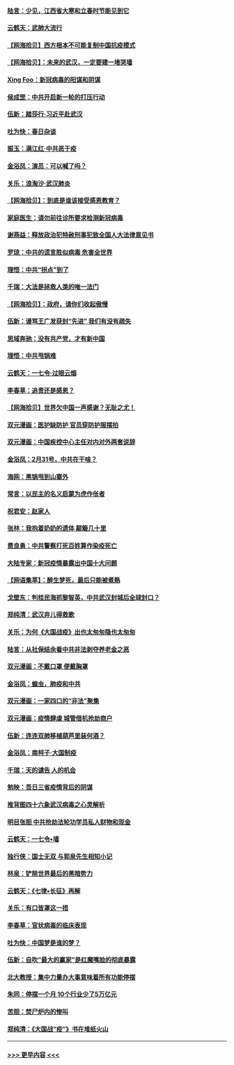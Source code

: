 #### [陆言：少见，江西省大寒和立春时节能见到它](../pages/nsc993/n11939983.md?t=03150331) 
#### [云鹤天：武肺大流行](../pages/nsc993/n11939902.md?t=03150331) 
#### [【网海拾贝】西方根本不可能复制中国抗疫模式](../pages/nsc993/n11939725.md?t=03150331) 
#### [【网海拾贝】：未来的武汉，一定要建一堵哭墙](../pages/nsc993/n11938684.md?t=03150331) 
#### [Xing Foo：新冠病毒的阳谋和阴谋](../pages/nsc993/n11936086.md?t=03150331) 
#### [侯成罡：中共开启新一轮的打压行动](../pages/nsc993/n11935730.md?t=03150331) 
#### [伍新：踏莎行‧习近平赴武汉](../pages/nsc993/n11935157.md?t=03150331) 
#### [吐为快：春日杂谈](../pages/nsc993/n11934776.md?t=03150331) 
#### [振玉：满江红‧中共恶于疫](../pages/nsc993/n11934647.md?t=03150331) 
#### [金浴凤：演员：可以喊了吗？](../pages/nsc993/n11934602.md?t=03150331) 
#### [关乐：浪淘沙·武汉肺炎](../pages/nsc993/n11931792.md?t=03150331) 
#### [【网海拾贝】：到底是谁该接受感恩教育？](../pages/nsc993/n11931552.md?t=03150331) 
#### [家庭医生：请勿前往诊所要求检测新冠病毒](../pages/nsc993/n11929190.md?t=03150331) 
#### [谢燕益：释放政治犯特赦刑事犯致全国人大法律意见书](../pages/nsc993/n11928978.md?t=03150331) 
#### [罗琼：中共的谎言胜似病毒 危害全世界](../pages/nsc993/n11922636.md?t=03150331) 
#### [理悟：中共“拐点”到了](../pages/nsc993/n11928496.md?t=03150331) 
#### [千瑞：大法是拯救人类的唯一法门](../pages/nsc993/n11927637.md?t=03150331) 
#### [【网海拾贝】：政府，请你们收起傲慢](../pages/nsc993/n11926932.md?t=03150331) 
#### [伍新：谩骂王广发获封“先进” 我们有没有疏失](../pages/nsc993/n11926101.md?t=03150331) 
#### [思域奔驰：没有共产党，才有新中国](../pages/nsc993/n11926058.md?t=03150331) 
#### [理悟：中共甩锅难](../pages/nsc993/n11925355.md?t=03150331) 
#### [云鹤天：一七令·过眼云烟](../pages/nsc993/n11925284.md?t=03150331) 
#### [李春草：追责还是感恩？](../pages/nsc993/n11925274.md?t=03150331) 
#### [【网海拾贝】世界欠中国一声感谢？无耻之尤！](../pages/nsc993/n11925239.md?t=03150331) 
#### [双元漫画：医护缺防护 官员穿防护服摆拍](../pages/nsc993/n11923899.md?t=03150331) 
#### [双元漫画：中国疾控中心主任对内对外两套说辞](../pages/nsc993/n11921994.md?t=03150331) 
#### [金浴凤：2月31号，中共在干啥？](../pages/nsc993/n11922706.md?t=03150331) 
#### [海网：黑锅甩到山寨外](../pages/nsc993/n11922688.md?t=03150331) 
#### [常言：以民主的名义启蒙为虎作伥者](../pages/nsc993/n11922217.md?t=03150331) 
#### [祝君安：赵家人](../pages/nsc993/n11922209.md?t=03150331) 
#### [张林：我抱着奶奶的遗体 颠簸几十里](../pages/nsc993/n11920945.md?t=03150331) 
#### [费良勇：中共警察打死百姓算作染疫死亡](../pages/nsc993/n11919264.md?t=03150331) 
#### [大陆专家：新冠疫情暴露出中国十大问题](../pages/nsc993/n11919187.md?t=03150331) 
#### [【网语集萃】：醉生梦死，最后只能被煮熟](../pages/nsc993/n11918994.md?t=03150331) 
#### [戈壁东：判桂民海抓黎智英，中共武汉封城后全球封口？](../pages/nsc993/n11917982.md?t=03150331) 
#### [郑纯清：武汉弃儿得救歌](../pages/nsc993/n11917881.md?t=03150331) 
#### [关乐：为何《大国战疫》出也太匆匆隐也太匆匆](../pages/nsc993/n11917792.md?t=03150331) 
#### [陆言：从社保结余看中共非法剥夺养老金之恶](../pages/nsc993/n11917084.md?t=03150331) 
#### [双元漫画：不戴口罩 便戴胸罩](../pages/nsc993/n11916447.md?t=03150331) 
#### [金浴凤：蝗虫，肺疫和中共](../pages/nsc993/n11916904.md?t=03150331) 
#### [双元漫画：一家四口的“非法”聚集](../pages/nsc993/n11916378.md?t=03150331) 
#### [双元漫画：疫情肆虐 城管借机抢劫商户](../pages/nsc993/n11916310.md?t=03150331) 
#### [伍新：连连双肺移植葫芦里装何酒？](../pages/nsc993/n11913667.md?t=03150331) 
#### [金浴凤：南柯子·大国制疫](../pages/nsc993/n11913657.md?t=03150331) 
#### [千瑞：天的谴告  人的机会](../pages/nsc993/n11913309.md?t=03150331) 
#### [勉映：吾日三省疫情背后的阴谋](../pages/nsc993/n11913079.md?t=03150331) 
#### [推背图四十六象武汉病毒之心灵解析](../pages/nsc993/n11911761.md?t=03150331) 
#### [明目张胆 中共抢劫法轮功学员私人财物和现金](../pages/nsc993/n11910262.md?t=03150331) 
#### [云鹤天：一七令▪墙](../pages/nsc993/n11910627.md?t=03150331) 
#### [独行侠：国士无双 与郭泉先生相知小记](../pages/nsc993/n11910613.md?t=03150331) 
#### [林泉：铲除世界最后的黑暗势力](../pages/nsc993/n11909320.md?t=03150331) 
#### [云鹤天：《七律▪长征》再解](../pages/nsc993/n11909327.md?t=03150331) 
#### [关乐：有口皆罩这一捂](../pages/nsc993/n11908393.md?t=03150331) 
#### [李春草：官状病毒的临床表现](../pages/nsc993/n11908339.md?t=03150331) 
#### [吐为快：中国梦是谁的梦？](../pages/nsc993/n11906564.md?t=03150331) 
#### [伍新：自吹“最大的赢家”是红魔嘴脸的彻底暴露](../pages/nsc993/n11906407.md?t=03150331) 
#### [北大教授：集中力量办大事意味着所有功能停摆](../pages/nsc993/n11904800.md?t=03150331) 
#### [朱同：停摆一个月 10个行业少了5万亿元](../pages/nsc993/n11904498.md?t=03150331) 
#### [苦胆：焚尸炉内的惨叫](../pages/nsc993/n11904479.md?t=03150331) 
#### [郑纯清：《大国战“疫”》书在堆纸火山](../pages/nsc993/n11904450.md?t=03150331) 

----
#### [ >>> 更早内容 <<< ](../indexes/nsc993-earlier.md)
